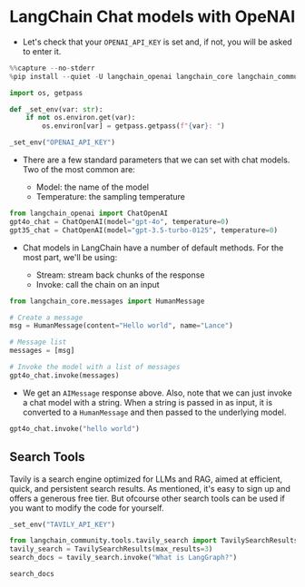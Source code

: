 # LangChain Chat models with OpeNAI

- Let's check that your `OPENAI_API_KEY` is set and, if not, you will be asked to enter it.

```py
%%capture --no-stderr
%pip install --quiet -U langchain_openai langchain_core langchain_community tavily-python
```

```py
import os, getpass

def _set_env(var: str):
    if not os.environ.get(var):
        os.environ[var] = getpass.getpass(f"{var}: ")

_set_env("OPENAI_API_KEY")
```

- There are a few standard parameters that we can set with chat models. Two of the most common are:

    - Model: the name of the model
    - Temperature: the sampling temperature

```py
from langchain_openai import ChatOpenAI
gpt4o_chat = ChatOpenAI(model="gpt-4o", temperature=0)
gpt35_chat = ChatOpenAI(model="gpt-3.5-turbo-0125", temperature=0)
```

- Chat models in LangChain have a number of default methods. For the most part, we'll be using:

    - Stream: stream back chunks of the response
    - Invoke: call the chain on an input

```py
from langchain_core.messages import HumanMessage

# Create a message
msg = HumanMessage(content="Hello world", name="Lance")

# Message list
messages = [msg]

# Invoke the model with a list of messages 
gpt4o_chat.invoke(messages)
```

- We get an `AIMessage` response above. Also, note that we can just invoke a chat model with a string. When a string is passed in as input, it is converted to a `HumanMessage` and then passed to the underlying model.

```py
gpt4o_chat.invoke("hello world")
```

## Search Tools
Tavily is a search engine optimized for LLMs and RAG, aimed at efficient, quick, and persistent search results. As mentioned, it's easy to sign up and offers a generous free tier. But ofcourse other search tools can be used if you want to modify the code for yourself.

```py
_set_env("TAVILY_API_KEY")
```

```py
from langchain_community.tools.tavily_search import TavilySearchResults
tavily_search = TavilySearchResults(max_results=3)
search_docs = tavily_search.invoke("What is LangGraph?")
```

```py
search_docs
```